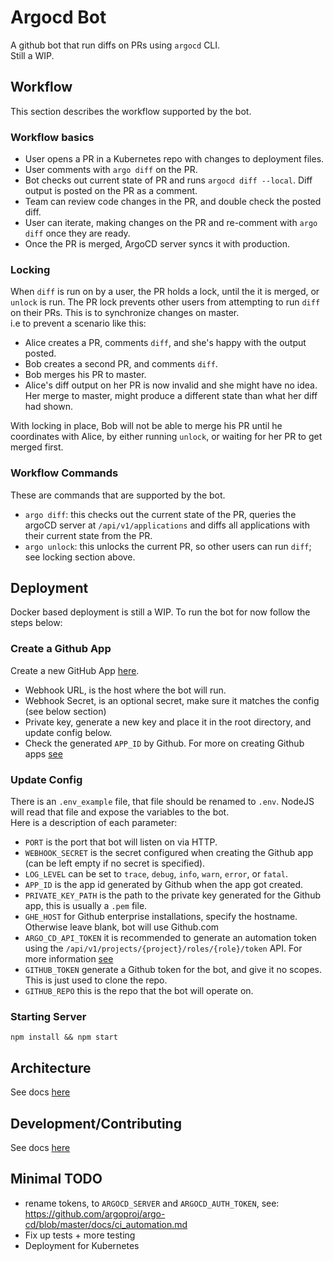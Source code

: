 # Argocd Bot
A github bot that run diffs on PRs using `argocd` CLI.  
Still a WIP. 


## Workflow
This section describes the workflow supported by the bot.

### Workflow basics
- User opens a PR in a Kubernetes repo with changes to deployment files.
- User comments with `argo diff` on the PR.
- Bot checks out current state of PR and runs `argocd diff --local`. Diff output is posted on the PR as a comment.
- Team can review code changes in the PR, and double check the posted diff.
- User can iterate, making changes on the PR and re-comment with `argo diff` once they are ready.
- Once the PR is merged, ArgoCD server syncs it with production.

### Locking
When `diff` is run on by a user, the PR holds a lock, until the it is merged, or `unlock` is run.
The PR lock prevents other users from attempting to run `diff` on their PRs. This is to synchronize changes on master.  
i.e to prevent a scenario like this:
- Alice creates a PR, comments `diff`, and she's happy with the output posted.
- Bob creates a second PR, and comments `diff`.
- Bob merges his PR to master.
- Alice's diff output on her PR is now invalid and she might have no idea. Her merge to master, might produce a different state than what her diff had shown.

With locking in place, Bob will not be able to merge his PR until he coordinates with Alice, by either running `unlock`, or waiting for her PR to get merged first.

### Workflow Commands
These are commands that are supported by the bot.
- `argo diff`: this checks out the current state of the PR, queries the argoCD server at `/api/v1/applications` and diffs all applications with their current state from the PR.
- `argo unlock`: this unlocks the current PR, so other users can run `diff`; see locking section above.


## Deployment
Docker based deployment is still a WIP.
To run the bot for now follow the steps below:

### Create a Github App
Create a new GitHub App [here](https://github.com/settings/apps/new).  
- Webhook URL, is the host where the bot will run.
- Webhook Secret, is an optional secret, make sure it matches the config (see below section)
- Private key, generate a new key and place it in the root directory, and update config below.
- Check the generated `APP_ID` by Github.
For more on creating Github apps [see](https://probot.github.io/docs/development/#manually-configuring-a-github-app)

### Update Config
There is an `.env_example` file, that file should be renamed to `.env`. NodeJS will read that file and expose the variables to the bot.  
Here is a description of each parameter:
- `PORT` is the port that bot will listen on via HTTP.
- `WEBHOOK_SECRET` is the secret configured when creating the Github app (can be left empty if no secret is specified).
- `LOG_LEVEL` can be set to `trace`, `debug`, `info`, `warn`, `error`, or `fatal`.
- `APP_ID` is the app id generated by Github when the app got created.
- `PRIVATE_KEY_PATH` is the path to the private key generated for the Github app, this is usually a `.pem` file.
- `GHE_HOST` for Github enterprise installations, specify the hostname. Otherwise leave blank, bot will use Github.com
- `ARGO_CD_API_TOKEN` it is recommended to generate an automation token using the `/api/v1/projects/{project}/roles/{role}/token` API. For more information [see](https://github.com/argoproj/argo-cd/blob/master/docs/security.md#authentication)
- `GITHUB_TOKEN` generate a Github token for the bot, and give it no scopes. This is just used to clone the repo.
- `GITHUB_REPO` this is the repo that the bot will operate on.

### Starting Server
`npm install && npm start`


## Architecture
See docs [here](./docs/architecture.md)


## Development/Contributing
See docs [here](docs/development.md)


## Minimal TODO
- rename tokens, to `ARGOCD_SERVER` and `ARGOCD_AUTH_TOKEN`, see: https://github.com/argoproj/argo-cd/blob/master/docs/ci_automation.md
- Fix up tests + more testing
- Deployment for Kubernetes
